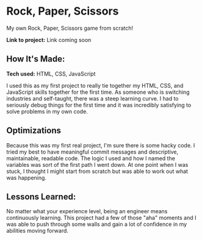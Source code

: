 # Rock, Paper, Scissors

My own Rock, Paper, Scissors game from scratch!

**Link to project:** Link coming soon

## How It's Made:

**Tech used:** HTML, CSS, JavaScript

I used this as my first project to really tie together my HTML, CSS, and JavaScript skills together for the first time. As someone who is switching industries and self-taught, there was a steep learning curve. I had to seriously debug things for the first time and it was incredibly satisfying to solve problems in my own code.

## Optimizations

Because this was my first real project, I'm sure there is some hacky code. I tried my best to have meaningful commit messages and descriptive, maintainable, readable code. The logic I used and how I named the variables was sort of the first path I went down. At one point when I was stuck, I thought I might start from scratch but was able to work out what was happening.

## Lessons Learned:

No matter what your experience level, being an engineer means continuously learning. This project had a few of those "aha" moments and I was able to push through some walls and gain a lot of confidence in my abilities moving forward.
